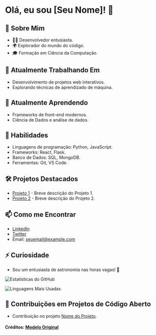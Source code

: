 <!-- Título -->
# Olá, eu sou [Seu Nome]! 👋

## 🧐 Sobre Mim
- 👨‍💻 Desenvolvedor entusiasta.
- 🌍 Explorador do mundo do código.
- 🎓 Formação em Ciência da Computação.

## 🔭 Atualmente Trabalhando Em
- Desenvolvimento de projetos web interativos.
- Explorando técnicas de aprendizado de máquina.

## 🌱 Atualmente Aprendendo
- Frameworks de front-end modernos.
- Ciência de Dados e análise de dados.

## 💼 Habilidades
- Linguagens de programação: Python, JavaScript.
- Frameworks: React, Flask.
- Banco de Dados: SQL, MongoDB.
- Ferramentas: Git, VS Code.

## 🛠️ Projetos Destacados
- [Projeto 1](link_para_projeto1) - Breve descrição do Projeto 1.
- [Projeto 2](link_para_projeto2) - Breve descrição do Projeto 2.

## 📫 Como me Encontrar
- [LinkedIn](https://www.linkedin.com/in/seunome/)
- [Twitter](https://twitter.com/seutwitter)
- Email: seuemail@example.com

## ⚡ Curiosidade
- Sou um entusiasta de astronomia nas horas vagas! 🌌

<!-- Estatísticas do GitHub -->
![Estatísticas do GitHub](https://github-readme-stats.vercel.app/api?username=seuusername&show_icons=true&theme=radical)

<!-- Linguagens Mais Usadas -->
![Linguagens Mais Usadas](https://github-readme-stats.vercel.app/api/top-langs/?username=seuusername&layout=compact&theme=radical)

<!-- Contribuições -->
## 🤝 Contribuições em Projetos de Código Aberto
- Contribuição no projeto [Nome do Projeto](link_para_projeto).

<!-- Créditos -->
#### Créditos: [Modelo Original](link_para_modelo_original)
